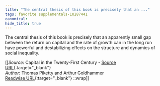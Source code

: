 ```yaml
---
title: "The central thesis of this book is precisely that an ..."
tags: favorite supplementals-10287441
canonical: 
hide_title: true
---
```


The central thesis of this book is precisely that an apparently small gap between the return on capital and the rate of growth can in the long run have powerful and destabilizing effects on the structure and dynamics of social inequality.


[[_Source_: Capital in the Twenty-First Century - [Source URL](){:target="_blank"}<br>
_Author_: Thomas Piketty and Arthur Goldhammer<br>
[Readwise URL](https://readwise.io/open/209712751){:target="_blank"}
::wrap]]